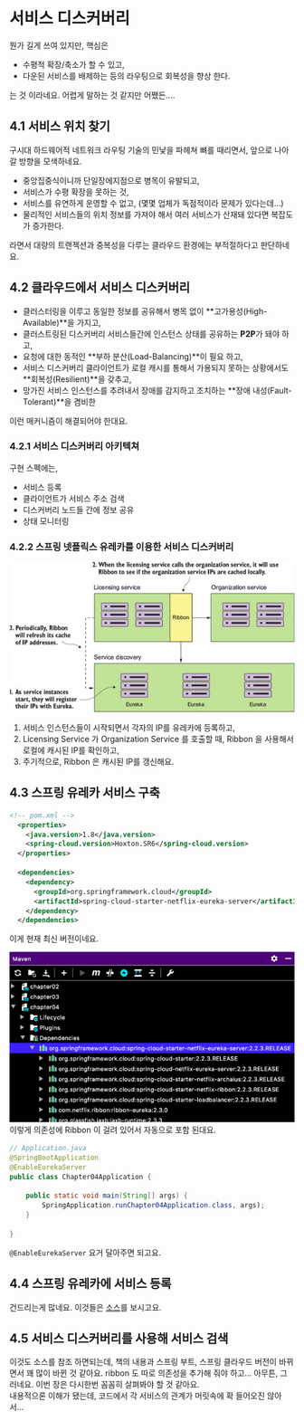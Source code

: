 # 서비스 디스커버리
뭔가 길게 쓰여 있지만, 핵심은

- 수평적 확장/축소가 할 수 있고,
- 다운된 서비스를 배제하는 등의 라우팅으로 회복성을 향상 한다.

는 것 이라네요.
어렵게 말하는 것 같지만 어쨌든....

## 4.1 서비스 위치 찾기
구시대 하드웨어적 네트워크 라우팅 기술의 민낯을 파헤쳐 뼈를 때리면서, 앞으로 나아갈 방향을 모색하네요.
- 중앙집중식이니까 단일장에지점으로 병목이 유발되고,
- 서비스가 수평 확장을 못하는 것,
- 서비스를 유연하게 운영할 수 없고, (몇몇 업체가 독점적이라 문제가 있다는데...)
- 물리적인 서비스들의 위치 정보를 가져야 해서 여러 서비스가 산재돼 있다면 복잡도가 증가한다.

라면서 대량의 트랜젝션과 중복성을 다루는 클라우드 환경에는 부적절하다고 판단하네요.

## 4.2 클라우드에서 서비스 디스커버리
- 클러스터링을 이루고 동일한 정보를 공유해서 병목 없이 **고가용성(High-Available)**을 가지고,
- 클러스트링된 디스커버리 서비스들간에 인스턴스 상태를 공유하는 **P2P**가 돼야 하고,
- 요청에 대한 동적인 **부하 분산(Load-Balancing)**이 필요 하고,
- 서비스 디스커버리 클라이언트가 로컬 캐시를 통해서 가용되지 못하는 상황에서도 **회복성(Resilient)**을 갖추고,
- 망가진 서비스 인스턴스를 추려내서 장애를 감지하고 조치하는 **장애 내성(Fault-Tolerant)**을 겸비한

이런 매커니즘이 해결되어야 한대요.

### 4.2.1 서비스 디스커버리 아키텍쳐
구현 스펙에는,
- 서비스 등록
- 클라이언트가 서비스 주소 검색
- 디스커버리 노드들 간에 정보 공유
- 상태 모니터링

### 4.2.2 스프링 넷플릭스 유레카를 이용한 서비스 디스커버리

![](IMG001.png)  
1. 서비스 인스턴스들이 시작되면서 각자의 IP를 유레카에 등록하고,
2. Licensing Service 가 Organization Service 를 호출할 때, Ribbon 을 사용해서 로컬에 캐시된 IP를 확인하고,
3. 주기적으로, Ribbon 은 캐시된 IP를 갱신해요.

## 4.3 스프링 유레카 서비스 구축
```xml
<!-- pom.xml -->
  <properties>
    <java.version>1.8</java.version>
    <spring-cloud.version>Hoxton.SR6</spring-cloud.version>
  </properties>

  <dependencies>
    <dependency>
      <groupId>org.springframework.cloud</groupId>
      <artifactId>spring-cloud-starter-netflix-eureka-server</artifactId>
    </dependency>
  </dependencies>
```
이게 현재 최신 버전이네요.

![](IMG002.png)  
이렇게 의존성에 Ribbon 이 걸려 있어서 자동으로 포함 된대요.

```java
// Application.java
@SpringBootApplication
@EnableEurekaServer
public class Chapter04Application {

	public static void main(String[] args) {
		SpringApplication.runChapter04Application.class, args);
	}

}
```
`@EnableEurekaServer` 요거 달아주면 되고요.

## 4.4 스프링 유레카에 서비스 등록

건드리는게 많네요. 이것들은 [소스](./src/main/resources/application.yml)를 보시고요.

## 4.5 서비스 디스커버리를 사용해 서비스 검색

이것도 소스를 참조 하면되는데, 책의 내용과 스프링 부트, 스프링 클라우드 버전이 바뀌면서 꽤 많이 바뀐 것 같아요. ribbon 도 따로 의존성을 추가해 줘야 하고...
아무튼, 그러네요.
이번 장은 다시한번 꼼꼼히 살펴봐야 할 것 같아요.  
내용적으론 이해가 됐는데, 코드에서 각 서비스의 관계가 머릿속에 확 들어오진 않아서...

